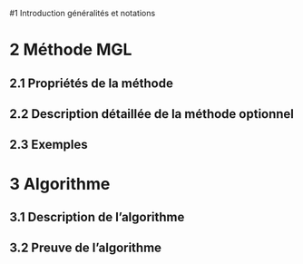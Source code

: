 
#1 Introduction généralités et notations

# 2 Méthode MGL

## 2.1 Propriétés de la méthode

## 2.2 Description détaillée de la méthode optionnel

## 2.3 Exemples

# 3 Algorithme

## 3.1 Description de l’algorithme

## 3.2 Preuve de l’algorithme
